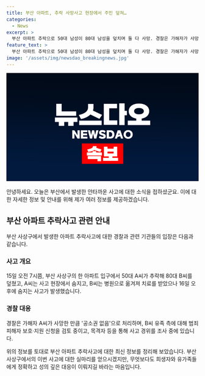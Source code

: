 ```yaml
---
title: 부산 아파트, 추락 사망사고 현장에서 주민 덮쳐…
categories:
  - News
excerpt: >
  부산 아파트 추락으로 50대 남성이 80대 남성을 덮치며 둘 다 사망. 경찰은 가해자가 사망하여 '공소권 없음'으로 처리하고, 사고 경위 조사 중. 유족에 대한 범죄피해자 보호·지원 신청 검토 중. A씨가 고의로 덮친 것은 아니라고 전했다.
feature_text: >
  부산 아파트 추락으로 50대 남성이 80대 남성을 덮치며 둘 다 사망. 경찰은 가해자가 사망하여 '공소권 없음'으로 처리하고, 사고 경위 조사 중. 유족에 대한 범죄피해자 보호·지원 신청 검토 중. A씨가 고의로 덮친 것은 아니라고 전했다.
image: '/assets/img/newsdao_breakingnews.jpg'
---
```


<p><img src="/assets/img/newsdao_breakingnews.jpg" alt="firstkoreanews 속보" /></p>

<p>안녕하세요. 오늘은 부산에서 발생한 안타까운 사고에 대한 소식을 접하셨군요. 이에 대한 자세한 정보 및 안내를 위해 제가 여러 정보를 제공하겠습니다.</p>

<h2 data-ke-size="size26">부산 아파트 추락사고 관련 안내</h2>

<p data-ke-size="size16">부산 사상구에서 발생한 아파트 추락사고에 대한 경찰과 관련 기관들의 입장은 다음과 같습니다.</p>

<h3>사고 개요</h3>

<p data-ke-size="size16">15일 오전 7시쯤, 부산 사상구의 한 아파트 입구에서 50대 A씨가 추락해 80대 B씨를 덮쳤고, A씨는 사고 현장에서 숨지고, B씨는 병원으로 옮겨져 치료를 받았으나 16일 오후에 숨지는 사고가 발생했습니다.</p>

<h3>경찰 대응</h3>

<p data-ke-size="size16">경찰은 가해자 A씨가 사망한 만큼 '공소권 없음'으로 처리하며, B씨 유족 측에 대해 범죄피해자 보호·지원 신청을 검토 중이고, 목격자 등을 통해 사고 경위를 조사 중에 있습니다.</p>

<p>위의 정보를 토대로 부산 아파트 추락사고에 대한 최신 정보를 정리해 보았습니다. 부산 사상구에서의 이번 사고에 대한 실마리를 얻으시겠지만, 무엇보다도 희생자와 유가족들에게 정확하고 성의 깊은 대응이 이뤄지길 바라는 마음입니다.</p>


